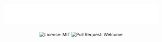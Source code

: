 <h1 align="center">
  <img src=".github/logo.svg" alt="GoRestaurant" title="GoRestaurant" />
</h1>

<p align="center">
  <img alt="License: MIT" src="https://img.shields.io/github/license/martinsgabriel1956/go_restaurant-ignite?style=for-the-badge" />
  <img alt="Pull Request: Welcome" src="https://img.shields.io/static/v1?label=PRs&message=welcome&color=E02041&labelColor=41414D&style=for-the-badge" />
</p>
